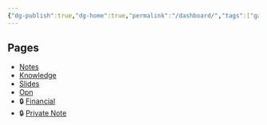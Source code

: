 ```yaml
---
{"dg-publish":true,"dg-home":true,"permalink":"/dashboard/","tags":["gardenEntry"],"dgPassFrontmatter":true,"noteIcon":"📝"}
---
```


## Pages
- [Notes](Notes/Notes)
- [Knowledge](Knowledge/Knowledge)
- [Slides](Slides/Slides)
- [Opn](Work/Opn/Opn)
- 🔒 [Financial](Financials/Financials)
- 🔒 [Private Note](Notes/Private%20Notes)
